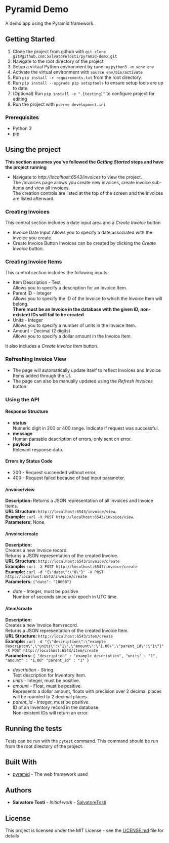 
# Pyramid Demo

A demo app using the Pyramid framework.

## Getting Started

1. Clone the project from github with `git clone git@github.com:SalvatoreTosti/pyramid-demo.git`
2. Navigate to the root directory of the project
3. Setup a virtual Python environment by running `python3 -m venv env`
4. Activate the virtual environment with `source env/bin/activate`
5. Run `pip install -r requirements.txt` from the root directory.
6. Run `pip install --upgrade pip setuptools` to ensure setup tools are up to date.
7. (Optional) Run `pip install -e ".[testing]"` to configure project for editing
8. Run the project with `pserve development.ini`

### Prerequisites

* Python 3
* pip

## Using the project

**This section assumes you've followed the _Getting Started_ steps and have the project running**
* Navigate to *http://localhost:6543/invoices* to view the project.   
The /invoices page allows you create new invoices, create invoice sub-items and view all invoices.  
The creation controls are listed at the top of the screen and the invoices are listed afterward.  

### Creating Invoices
This control section includes a date input area and a _Create Invoice_ button
* Invoice Date Input
Allows you to specify a date associated with the invoice you create.
* Create Invoice Button
Invoices can be created by clicking the _Create Invoice_ button.

### Creating Invoice Items
This control section includes the following inputs:
* Item Description - Text  
Allows you to specify a description for an Invoice Item.
* Parent ID - Integer  
Allows you to specify the ID of the Invoice to which the Invoice Item will belong.  
**There must be an Invoice in the database with the given ID, non-existent IDs will fail to be created**
* Units - Integer  
Allows you to specify a number of units in the Invoice Item.
* Amount - Decimal (2 digits)  
Allows you to specify a dollar amount in the Invoice Item.

It also includes a _Create Invoice Item_ button.

### Refreshing Invoice View
* The page will automatically update itself to reflect Invoices and Invoice Items added through the UI.
* The page can also be manually updated using the _Refresh Invoices_ button.

### Using the API

#### Response Structure
* **status**  
Numeric digit in 200 or 400 range. Indicate if request was successful.
* **message**  
Human parsable description of errors, only sent on error.
* **payload**  
Relevant response data.

#### Errors by Status Code
* 200 - Request succeeded without error.
* 400 - Request failed because of bad input parameter.

#### /invoice/view
**Description:** Returns a JSON representation of all Invoices and Invoice Items.    
**URL Structure:** `http://localhost:6543/invoice/view`.   
**Example:** `curl -X POST http://localhost:6543/invoice/view`.   
**Parameters:** None.     

#### /invoice/create
**Description:**   
	Creates a new Invoice record.  
	Returns a JSON representation of the created Invoice.  
**URL Structure:** `http://localhost:6543/invoice/create`  
**Example:** `curl -X POST http://localhost:6543/invoice/create`  
**Example:** `curl -d "{\"date\":\"0\"}" -X POST http://localhost:6543/invoice/create`  
**Parameters:** `{"date": "10000"}`  
* _date_ - Integer, must be positive   
Number of seconds  since unix epoch in UTC time.  

####  /item/create
**Description:**   
	Creates a new Invoice Item record.  
	Returns a JSON representation of the created Invoice Item.  
**URL Structure:** `http://localhost:6543/item/create`  
**Example:** `curl -d "{\"description\":\"example descripton\",\"units\":\"1\",\"amount\":\"1.00\",\"parent_id\":\"1\"}" -X POST http://localhost:6543/item/create`   
**Parameters:** `{
"description" : "example description",
"units" : "1",
"amount" : "1.00"
"parent_id" : "1"
}` 
* _description_ - String.  
Text description for Inventory Item.  
* _units_ - Integer, must be positive.  
* _amount_ - Float, must be positive.  
Represents a dollar amount, floats with precision over 2 decimal places will be rounded to 2 decimal places.  
* _parent_id_ - Integer, must be positive.  
ID of an Inventory record in the database.  
Non-existent IDs will return an error.  

## Running the tests

Tests can be run with the `pytest` command.
This command should be run from the root directory of the project.

## Built With

* [pyramid](https://trypyramid.com/) - The web framework used

## Authors

* **Salvatore Tosti** - *Initial work* - [SalvatoreTosti](https://github.com/SalvatoreTosti)

## License

This project is licensed under the MIT License - see the [LICENSE.md](LICENSE.md) file for details
